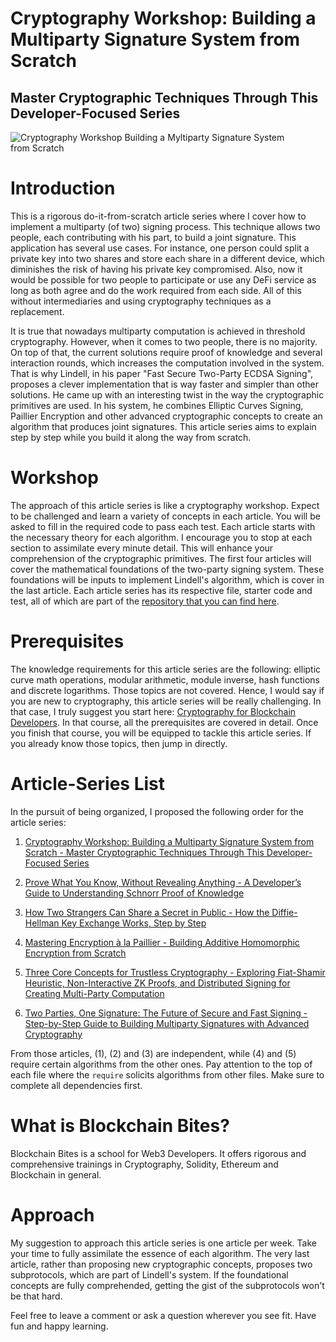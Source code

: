 # Cryptography Workshop: Building a Multiparty Signature System from Scratch

## Master Cryptographic Techniques Through This Developer-Focused Series

![Cryptography Workshop Building a Myltiparty Signature System from Scratch](https://github.com/user-attachments/assets/84baa4e0-ecfc-4899-9927-b5f82446e38a)

# Introduction

This is a rigorous do-it-from-scratch article series where I cover how to implement a multiparty (of two) signing process. This technique allows two people, each contributing with his part, to build a joint signature. This application has several use cases. For instance, one person could split a private key into two shares and store each share in a different device, which diminishes the risk of having his private key compromised. Also, now it would be possible for two people to participate or use any DeFi service as long as both agree and do the work required from each side. All of this without intermediaries and using cryptography techniques as a replacement.

It is true that nowadays multiparty computation is achieved in threshold cryptography. However, when it comes to two people, there is no majority. On top of that, the current solutions require proof of knowledge and several interaction rounds, which increases the computation involved in the system. That is why Lindell, in his paper "Fast Secure Two-Party ECDSA Signing", proposes a clever implementation that is way faster and simpler than other solutions. He came up with an interesting twist in the way the cryptographic primitives are used. In his system, he combines Elliptic Curves Signing, Paillier Encryption and other advanced cryptographic concepts to create an algorithm that produces joint signatures. This article series aims to explain step by step while you build it along the way from scratch.

# Workshop

The approach of this article series is like a cryptography workshop. Expect to be challenged and learn a variety of concepts in each article. You will be asked to fill in the required code to pass each test. Each article starts with the necessary theory for each algorithm. I encourage you to stop at each section to assimilate every minute detail. This will enhance your comprehension of the cryptographic primitives. The first four articles will cover the mathematical foundations of the two-party signing system. These foundations will be inputs to implement Lindell's algorithm, which is cover in the last article. Each article series has its respective file, starter code and test, all of which are part of the [repository that you can find here](https://github.com/Blockchain-Bites/two-party-computation-signature).

# Prerequisites

The knowledge requirements for this article series are the following: elliptic curve math operations, modular arithmetic, module inverse, hash functions and discrete logarithms. Those topics are not covered. Hence, I would say if you are new to cryptography, this article series will be really challenging. In that case, I truly suggest you start here: [Cryptography for Blockchain Developers](https://www.blockchainbites.co/cryptography-for-blockchain-developers). In that course, all the prerequisites are covered in detail. Once you finish that course, you will be equipped to tackle this article series. If you already know those topics, then jump in directly.

# Article-Series List

In the pursuit of being organized, I proposed the following order for the article series:

1. [Cryptography Workshop: Building a Multiparty Signature System from Scratch - Master Cryptographic Techniques Through This Developer-Focused Series](https://medium.com/blockchain-bites-es/cryptography-workshop-building-a-myltiparty-signature-system-from-scratch-9c5efc97567a)

2. [Prove What You Know, Without Revealing Anything - A Developer’s Guide to Understanding Schnorr Proof of Knowledge](https://medium.com/@lee.marreros/prove-what-you-know-without-revealing-anything-8fc77525f761)

3. [How Two Strangers Can Share a Secret in Public - How the Diffie-Hellman Key Exchange Works, Step by Step](https://medium.com/@lee.marreros/how-two-strangers-can-share-a-secret-in-public-4a21651d9881)

4. [Mastering Encryption à la Paillier - Building Additive Homomorphic Encryption from Scratch](https://medium.com/blockchain-bites-es/mastering-encryption-a-la-paillier-98be7f877c43)

5. [Three Core Concepts for Trustless Cryptography - Exploring Fiat-Shamir Heuristic, Non-Interactive ZK Proofs, and Distributed Signing for Creating Multi-Party Computation](https://medium.com/@lee.marreros/three-core-concepts-for-trustless-cryptography-56a042fa2ca4)

6. [Two Parties, One Signature: The Future of Secure and Fast Signing - Step-by-Step Guide to Building Multiparty Signatures with Advanced Cryptography](https://medium.com/blockchain-bites-es/two-parties-one-signature-the-future-of-secure-and-fast-signing-7dcb7d025b26)

From those articles, (1), (2) and (3) are independent, while (4) and (5) require certain algorithms from the other ones. Pay attention to the top of each file where the `require` solicits algorithms from other files. Make sure to complete all dependencies first.

# What is Blockchain Bites?

Blockchain Bites is a school for Web3 Developers. It offers rigorous and comprehensive trainings in Cryptography, Solidity, Ethereum and Blockchain in general.

# Approach

My suggestion to approach this article series is one article per week. Take your time to fully assimilate the essence of each algorithm. The very last article, rather than proposing new cryptographic concepts, proposes two subprotocols, which are part of Lindell's system. If the foundational concepts are fully comprehended, getting the gist of the subprotocols won't be that hard.

Feel free to leave a comment or ask a question wherever you see fit. Have fun and happy learning.